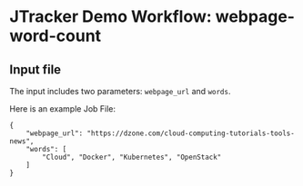 # JTracker Demo Workflow: webpage-word-count

## Input file

The input includes two parameters: `webpage_url` and `words`.

Here is an example Job File:

```
{
    "webpage_url": "https://dzone.com/cloud-computing-tutorials-tools-news",
    "words": [
        "Cloud", "Docker", "Kubernetes", "OpenStack"
    ]
}
```

